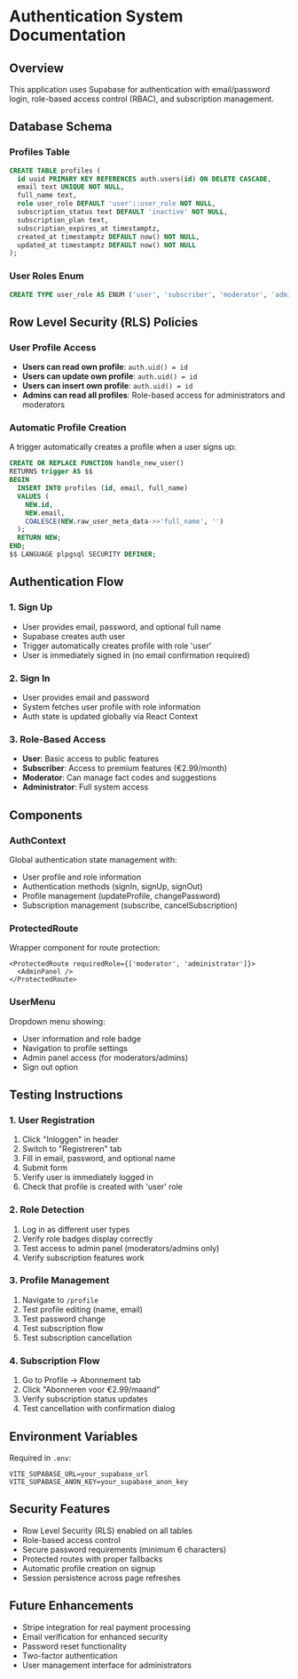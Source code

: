 # Authentication System Documentation

## Overview
This application uses Supabase for authentication with email/password login, role-based access control (RBAC), and subscription management.

## Database Schema

### Profiles Table
```sql
CREATE TABLE profiles (
  id uuid PRIMARY KEY REFERENCES auth.users(id) ON DELETE CASCADE,
  email text UNIQUE NOT NULL,
  full_name text,
  role user_role DEFAULT 'user'::user_role NOT NULL,
  subscription_status text DEFAULT 'inactive' NOT NULL,
  subscription_plan text,
  subscription_expires_at timestamptz,
  created_at timestamptz DEFAULT now() NOT NULL,
  updated_at timestamptz DEFAULT now() NOT NULL
);
```

### User Roles Enum
```sql
CREATE TYPE user_role AS ENUM ('user', 'subscriber', 'moderator', 'administrator');
```

## Row Level Security (RLS) Policies

### User Profile Access
- **Users can read own profile**: `auth.uid() = id`
- **Users can update own profile**: `auth.uid() = id`
- **Users can insert own profile**: `auth.uid() = id`
- **Admins can read all profiles**: Role-based access for administrators and moderators

### Automatic Profile Creation
A trigger automatically creates a profile when a user signs up:
```sql
CREATE OR REPLACE FUNCTION handle_new_user()
RETURNS trigger AS $$
BEGIN
  INSERT INTO profiles (id, email, full_name)
  VALUES (
    NEW.id,
    NEW.email,
    COALESCE(NEW.raw_user_meta_data->>'full_name', '')
  );
  RETURN NEW;
END;
$$ LANGUAGE plpgsql SECURITY DEFINER;
```

## Authentication Flow

### 1. Sign Up
- User provides email, password, and optional full name
- Supabase creates auth user
- Trigger automatically creates profile with role 'user'
- User is immediately signed in (no email confirmation required)

### 2. Sign In
- User provides email and password
- System fetches user profile with role information
- Auth state is updated globally via React Context

### 3. Role-Based Access
- **User**: Basic access to public features
- **Subscriber**: Access to premium features (€2.99/month)
- **Moderator**: Can manage fact codes and suggestions
- **Administrator**: Full system access

## Components

### AuthContext
Global authentication state management with:
- User profile and role information
- Authentication methods (signIn, signUp, signOut)
- Profile management (updateProfile, changePassword)
- Subscription management (subscribe, cancelSubscription)

### ProtectedRoute
Wrapper component for route protection:
```tsx
<ProtectedRoute requiredRole={['moderator', 'administrator']}>
  <AdminPanel />
</ProtectedRoute>
```

### UserMenu
Dropdown menu showing:
- User information and role badge
- Navigation to profile settings
- Admin panel access (for moderators/admins)
- Sign out option

## Testing Instructions

### 1. User Registration
1. Click "Inloggen" in header
2. Switch to "Registreren" tab
3. Fill in email, password, and optional name
4. Submit form
5. Verify user is immediately logged in
6. Check that profile is created with 'user' role

### 2. Role Detection
1. Log in as different user types
2. Verify role badges display correctly
3. Test access to admin panel (moderators/admins only)
4. Verify subscription features work

### 3. Profile Management
1. Navigate to `/profile`
2. Test profile editing (name, email)
3. Test password change
4. Test subscription flow
5. Test subscription cancellation

### 4. Subscription Flow
1. Go to Profile → Abonnement tab
2. Click "Abonneren voor €2.99/maand"
3. Verify subscription status updates
4. Test cancellation with confirmation dialog

## Environment Variables
Required in `.env`:
```
VITE_SUPABASE_URL=your_supabase_url
VITE_SUPABASE_ANON_KEY=your_supabase_anon_key
```

## Security Features
- Row Level Security (RLS) enabled on all tables
- Role-based access control
- Secure password requirements (minimum 6 characters)
- Protected routes with proper fallbacks
- Automatic profile creation on signup
- Session persistence across page refreshes

## Future Enhancements
- Stripe integration for real payment processing
- Email verification for enhanced security
- Password reset functionality
- Two-factor authentication
- User management interface for administrators